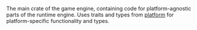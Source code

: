 <!--
SPDX-FileCopyrightText: 2024 Jens Pitkänen <jens.pitkanen@helsinki.fi>

SPDX-License-Identifier: GPL-3.0-or-later
-->

The main crate of the game engine, containing code for platform-agnostic parts
of the runtime engine. Uses traits and types from [platform](../platform) for
platform-specific functionality and types.
